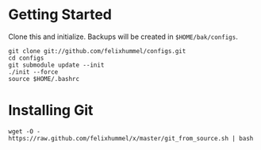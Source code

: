 Getting Started
===============
Clone this and initialize. Backups will be created in `$HOME/bak/configs`.

    git clone git://github.com/felixhummel/configs.git
    cd configs
    git submodule update --init
    ./init --force
    source $HOME/.bashrc

Installing Git
==============

    wget -O - https://raw.github.com/felixhummel/x/master/git_from_source.sh | bash

